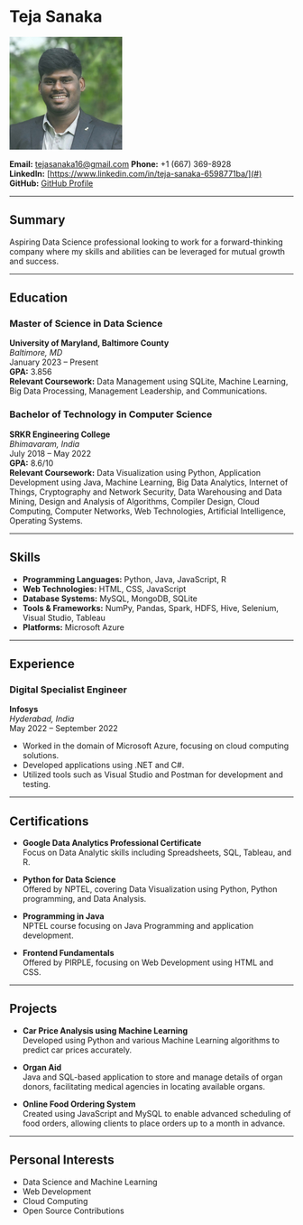 # Teja Sanaka

<img src="headshot.jpg" alt="Headshot Photo" width="200"/>

**Email:** tejasanaka16@gmail.com 
**Phone:** +1 (667) 369-8928  
**LinkedIn:** [https://www.linkedin.com/in/teja-sanaka-6598771ba/](#)  
**GitHub:** [GitHub Profile](#)  

---

## Summary

Aspiring Data Science professional looking to work for a forward-thinking company where my skills and abilities can be leveraged for mutual growth and success.

---

## Education

### Master of Science in Data Science  
**University of Maryland, Baltimore County**  
*Baltimore, MD*  
January 2023 – Present  
**GPA:** 3.856  
**Relevant Coursework:** Data Management using SQLite, Machine Learning, Big Data Processing, Management Leadership, and Communications.

### Bachelor of Technology in Computer Science  
**SRKR Engineering College**  
*Bhimavaram, India*  
July 2018 – May 2022  
**GPA:** 8.6/10  
**Relevant Coursework:** Data Visualization using Python, Application Development using Java, Machine Learning, Big Data Analytics, Internet of Things, Cryptography and Network Security, Data Warehousing and Data Mining, Design and Analysis of Algorithms, Compiler Design, Cloud Computing, Computer Networks, Web Technologies, Artificial Intelligence, Operating Systems.

---

## Skills

- **Programming Languages:** Python, Java, JavaScript, R
- **Web Technologies:** HTML, CSS, JavaScript
- **Database Systems:** MySQL, MongoDB, SQLite
- **Tools & Frameworks:** NumPy, Pandas, Spark, HDFS, Hive, Selenium, Visual Studio, Tableau
- **Platforms:** Microsoft Azure

---

## Experience

### Digital Specialist Engineer  
**Infosys**  
*Hyderabad, India*  
May 2022 – September 2022  
- Worked in the domain of Microsoft Azure, focusing on cloud computing solutions.
- Developed applications using .NET and C#.
- Utilized tools such as Visual Studio and Postman for development and testing.

---

## Certifications

- **Google Data Analytics Professional Certificate**  
  Focus on Data Analytic skills including Spreadsheets, SQL, Tableau, and R.

- **Python for Data Science**  
  Offered by NPTEL, covering Data Visualization using Python, Python programming, and Data Analysis.

- **Programming in Java**  
  NPTEL course focusing on Java Programming and application development.

- **Frontend Fundamentals**  
  Offered by PIRPLE, focusing on Web Development using HTML and CSS.

---

## Projects

- **Car Price Analysis using Machine Learning**  
  Developed using Python and various Machine Learning algorithms to predict car prices accurately.

- **Organ Aid**  
  Java and SQL-based application to store and manage details of organ donors, facilitating medical agencies in locating available organs.

- **Online Food Ordering System**  
  Created using JavaScript and MySQL to enable advanced scheduling of food orders, allowing clients to place orders up to a month in advance.

---

## Personal Interests

- Data Science and Machine Learning
- Web Development
- Cloud Computing
- Open Source Contributions


